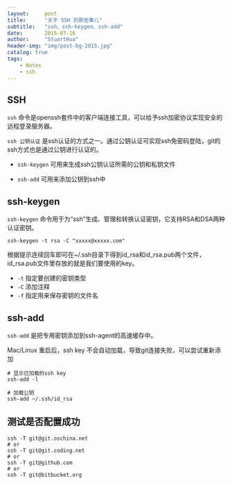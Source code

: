 ```yaml
---
layout:     post
title:      "关于 SSH 的那些事儿"
subtitle:   "ssh、ssh-keygen、ssh-add"
date:       2015-07-16
author:     "StuartHua"
header-img: "img/post-bg-2015.jpg"
catalog: true
tags:
    - Notes
    - ssh
---
```


## SSH

`ssh` 命令是openssh套件中的客户端连接工具，可以给予ssh加密协议实现安全的远程登录服务器。

<!-- more -->

`ssh 公钥认证` 是ssh认证的方式之一。通过公钥认证可实现ssh免密码登陆，git的ssh方式也是通过公钥进行认证的。

* `ssh-keygen` 可用来生成ssh公钥认证所需的公钥和私钥文件

* `ssh-add` 可用来添加公钥到ssh中

## ssh-keygen

`ssh-keygen` 命令用于为“ssh”生成、管理和转换认证密钥，它支持RSA和DSA两种认证密钥。

```
ssh-keygen -t rsa -C "xxxxx@xxxxx.com"
```
根据提示连续回车即可在~/.ssh目录下得到id_rsa和id_rsa.pub两个文件，id_rsa.pub文件里存放的就是我们要使用的key。

* `-t` 指定要创建的密钥类型
* `-C` 添加注释
* `-f` 指定用来保存密钥的文件名

## ssh-add

`ssh-add` 是把专用密钥添加到ssh-agent的高速缓存中。

Mac/Linux 重启后，ssh key 不会自动加载，导致git连接失败，可以尝试重新添加

```
# 显示已加载的ssh key
ssh-add -l

# 加载公钥
ssh-add ~/.ssh/id_rsa
```

## 测试是否配置成功

```
ssh -T git@git.oschina.net
# or
ssh -T git@git.coding.net
# or
ssh -T git@github.com
# or
ssh -T git@bitbucket.org
```


